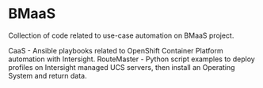 # BMaaS
Collection of code related to use-case automation on BMaaS project.

CaaS - Ansible playbooks related to OpenShift Container Platform automation with Intersight.
RouteMaster - Python script examples to deploy profiles on Intersight managed UCS servers, then install an Operating System and return data.